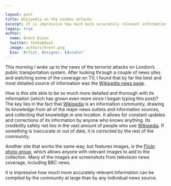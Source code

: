 ```yaml
---

layout: post
title: Wikipedia on the London attacks
excerpt: It is impressive how much more accurately relevant information can be compiled by the community at large than by any individual news source.
legacy: true
author:
  name: Brent Dixon
  twitter: thehabdash
  image: authors/brent.png
  bio: 'Artist, Designer, Educator'
---
```


<p>This morning I woke up to the news of the terrorist attacks on London&#8217;s public transportation system. After looking through a couple of news sites and watching some of the coverage on TV, I found that by far the best and most detailed source of information was the <a href='http://en.wikipedia.org/wiki/2005_London_transport_explosions'>Wikipedia news page</a>.
<p>How is this site able to be so much more detailed and thorough with its information (which has grown even more since I began typing this post)? The key lies in the fact that <a href='http://en.wikipedia.org/wiki/Main_Page'>Wikipedia</a> is an information community, drawing its knowledge from all of the major news outlets and information sources, and collecting that knowledge in one location. It allows for constant updates and corrections of its information by anyone who knows anything. Its credibility safety net lies in the vast amount of people who use <a href='http://en.wikipedia.org/wiki/Main_Page'>Wikipedia</a>. If something is inaccurate or out of date, it is corrected by the rest of the community.</p>
<p>Another site that works the same way, but features images, is the <a href='http://www.flickr.com/groups/bomb/pool/'>Flickr photo group</a>, which allows anyone with relevant images to add to the collection. Many of the images are screenshots from television news coverage, including <span class='caps'><span class="caps">BBC</span></span> news.</p>
<p>It is impressive how much more accurately relevant information can be compiled by the community at large than by any individual news source.</p>
